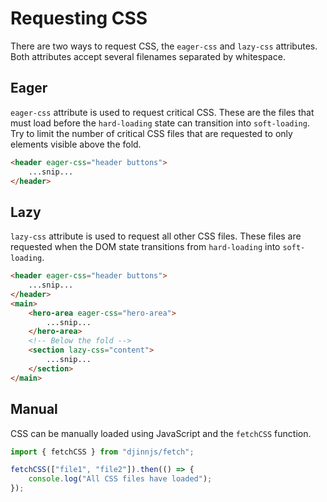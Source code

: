 # Requesting CSS

There are two ways to request CSS, the `eager-css` and `lazy-css` attributes. Both attributes accept several filenames separated by whitespace.

## Eager

`eager-css` attribute is used to request critical CSS. These are the files that must load before the `hard-loading` state can transition into `soft-loading`. Try to limit the number of critical CSS files that are requested to only elements visible above the fold.

```html
<header eager-css="header buttons">
    ...snip...
</header>
```

## Lazy

`lazy-css` attribute is used to request all other CSS files. These files are requested when the DOM state transitions from `hard-loading` into `soft-loading`.

```html
<header eager-css="header buttons">
    ...snip...
</header>
<main>
    <hero-area eager-css="hero-area">
        ...snip...
    </hero-area>
    <!-- Below the fold -->
    <section lazy-css="content">
        ...snip...
    </section>
</main>
```

## Manual

CSS can be manually loaded using JavaScript and the `fetchCSS` function.

```javascript
import { fetchCSS } from "djinnjs/fetch";

fetchCSS(["file1", "file2"]).then(() => {
    console.log("All CSS files have loaded");
});
```
